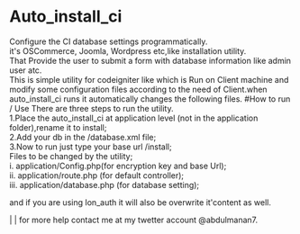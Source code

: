 # Auto_install_ci
Configure the CI database settings programmatically.   
it's OSCommerce, Joomla, Wordpress etc,like installation utility.  
That Provide the user to submit a form with database information like admin user atc.  
This is simple utility for codeigniter like which is Run on Client machine and modify some configuration files according to
the need of Client.when auto_install_ci runs it automatically changes the following files.
#How to run / Use
There are three steps to run the utility.  
1.Place the auto_install_ci at application level (not in the application folder),rename it to install;  
2.Add your db in the /database.xml file;  
3.Now to run just type your base url /install;  
Files to be changed by the utility;  
i. application/Config.php(for encryption key and base Url);  
ii. application/route.php (for default controller);  
iii. application/database.php (for database setting);  

and if you are using Ion_auth it will also be overwrite it'content as well.  

|
|
for more help contact me at my twetter account @abdulmanan7.
